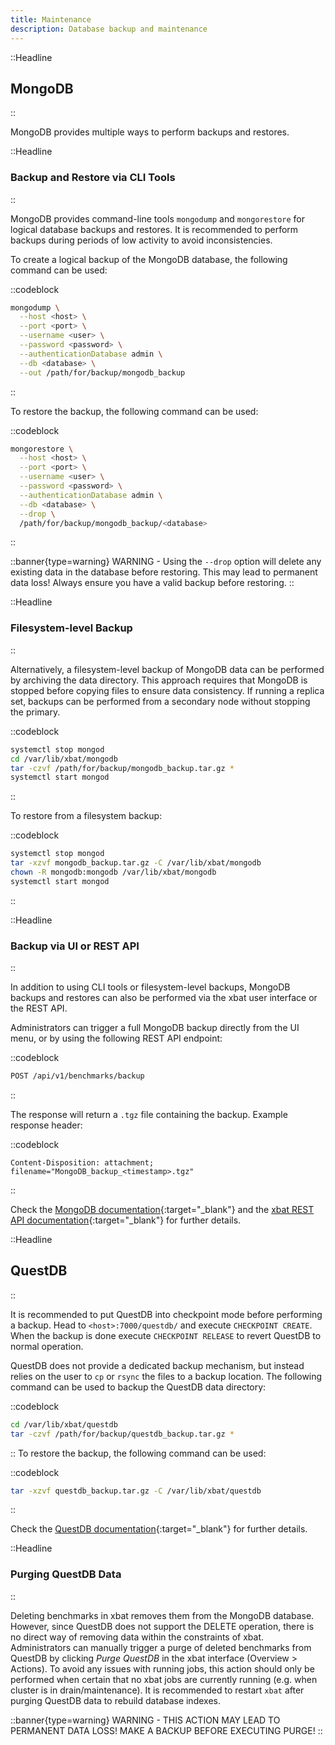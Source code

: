 ```yaml
---
title: Maintenance
description: Database backup and maintenance
---
```


::Headline

## MongoDB

::

MongoDB provides multiple ways to perform backups and restores.

::Headline

### Backup and Restore via CLI Tools

::

MongoDB provides command-line tools `mongodump` and `mongorestore` for logical database backups and restores.
It is recommended to perform backups during periods of low activity to avoid inconsistencies.

To create a logical backup of the MongoDB database, the following command can be used:

::codeblock

```bash
mongodump \
  --host <host> \
  --port <port> \
  --username <user> \
  --password <password> \
  --authenticationDatabase admin \
  --db <database> \
  --out /path/for/backup/mongodb_backup
```

::

To restore the backup, the following command can be used:

::codeblock

```bash
mongorestore \
  --host <host> \
  --port <port> \
  --username <user> \
  --password <password> \
  --authenticationDatabase admin \
  --db <database> \
  --drop \
  /path/for/backup/mongodb_backup/<database>
```

::

::banner{type=warning}
WARNING - Using the `--drop` option will delete any existing data in the database before restoring.
This may lead to permanent data loss! Always ensure you have a valid backup before restoring.
::

::Headline

### Filesystem-level Backup

::

Alternatively, a filesystem-level backup of MongoDB data can be performed by archiving the data directory.
This approach requires that MongoDB is stopped before copying files to ensure data consistency.
If running a replica set, backups can be performed from a secondary node without stopping the primary.

::codeblock

```bash
systemctl stop mongod
cd /var/lib/xbat/mongodb
tar -czvf /path/for/backup/mongodb_backup.tar.gz *
systemctl start mongod
```

::

To restore from a filesystem backup:

::codeblock

```bash
systemctl stop mongod
tar -xzvf mongodb_backup.tar.gz -C /var/lib/xbat/mongodb
chown -R mongodb:mongodb /var/lib/xbat/mongodb
systemctl start mongod
```

::

::Headline

### Backup via UI or REST API

::

In addition to using CLI tools or filesystem-level backups, MongoDB backups and restores can also be performed via the xbat user interface or the REST API.

Administrators can trigger a full MongoDB backup directly from the UI menu, or by using the following REST API endpoint:

::codeblock

```bash
POST /api/v1/benchmarks/backup
```

::

The response will return a `.tgz` file containing the backup. Example response header:

::codeblock

```http
Content-Disposition: attachment; filename="MongoDB_backup_<timestamp>.tgz"
```

::

Check the [MongoDB documentation](https://www.mongodb.com/docs/manual/core/backups/){:target="_blank"} and the [xbat REST API documentation](https://localhost:7000/api/v1){:target="_blank"} for further details.

::Headline

## QuestDB

::

It is recommended to put QuestDB into checkpoint mode before performing a backup. Head to `<host>:7000/questdb/` and execute `CHECKPOINT CREATE`. When the backup is done execute `CHECKPOINT RELEASE` to revert QuestDB to normal operation.

QuestDB does not provide a dedicated backup mechanism, but instead relies on the user to `cp` or `rsync` the files to a backup location. The following command can be used to backup the QuestDB data directory:

::codeblock

```bash
cd /var/lib/xbat/questdb
tar -czvf /path/for/backup/questdb_backup.tar.gz *
```

::
To restore the backup, the following command can be used:

::codeblock

```bash
tar -xzvf questdb_backup.tar.gz -C /var/lib/xbat/questdb
```

::

Check the [QuestDB documentation](https://questdb.io/docs/operations/backup/){:target="_blank"} for further details.

::Headline

### Purging QuestDB Data

::

Deleting benchmarks in xbat removes them from the MongoDB database. However, since QuestDB does not support the DELETE operation, there is no direct way of removing data within the constraints of xbat. Administrators can manually trigger a purge of deleted benchmarks from QuestDB by clicking _Purge QuestDB_ in the xbat interface (Overview > Actions). To avoid any issues with running jobs, this action should only be performed when certain that no xbat jobs are currently running (e.g. when cluster is in drain/maintenance). It is recommended to restart `xbat` after purging QuestDB data to rebuild database indexes.

::banner{type=warning}
WARNING - THIS ACTION MAY LEAD TO PERMANENT DATA LOSS! MAKE A BACKUP BEFORE EXECUTING PURGE!
::
